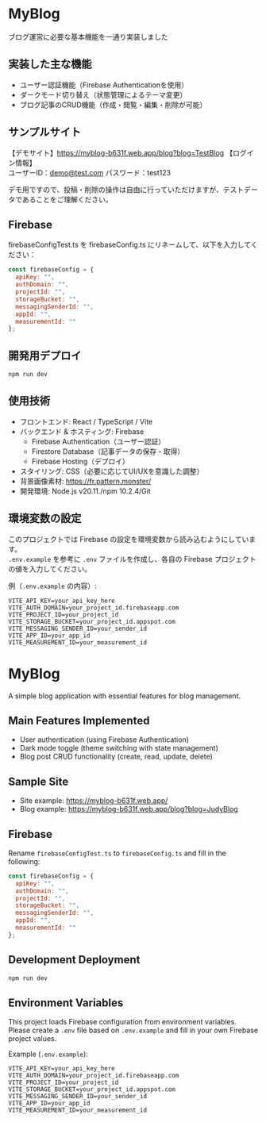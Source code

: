 # MyBlog
ブログ運営に必要な基本機能を一通り実装しました


## 実装した主な機能
- ユーザー認証機能（Firebase Authenticationを使用）
- ダークモード切り替え（状態管理によるテーマ変更）
- ブログ記事のCRUD機能（作成・閲覧・編集・削除が可能）

## サンプルサイト

【デモサイト】https://myblog-b631f.web.app/blog?blog=TestBlog 
【ログイン情報】  
ユーザーID：demo@test.com
パスワード：test123

デモ用ですので、投稿・削除の操作は自由に行っていただけますが、テストデータであることをご理解ください。


## Firebase
firebaseConfigTest.ts を firebaseConfig.ts にリネームして、以下を入力してください：
```js
const firebaseConfig = {
  apiKey: "",
  authDomain: "",
  projectId: "",
  storageBucket: "",
  messagingSenderId: "",
  appId: "",
  measurementId: ""
};
```


## 開発用デプロイ
```js
npm run dev
```


## 使用技術
- フロントエンド: React / TypeScript / Vite
- バックエンド & ホスティング: Firebase
  - Firebase Authentication（ユーザー認証）
  - Firestore Database（記事データの保存・取得）
  - Firebase Hosting（デプロイ）
- スタイリング: CSS（必要に応じてUI/UXを意識した調整）
- 背景画像素材: https://fr.pattern.monster/
- 開発環境: Node.js v20.11./npm 10.2.4/Git

## 環境変数の設定
このプロジェクトでは Firebase の設定を環境変数から読み込むようにしています。  
`.env.example` を参考に `.env` ファイルを作成し、各自の Firebase プロジェクトの値を入力してください。

例（`.env.example` の内容）:
```env
VITE_API_KEY=your_api_key_here
VITE_AUTH_DOMAIN=your_project_id.firebaseapp.com
VITE_PROJECT_ID=your_project_id
VITE_STORAGE_BUCKET=your_project_id.appspot.com
VITE_MESSAGING_SENDER_ID=your_sender_id
VITE_APP_ID=your_app_id
VITE_MEASUREMENT_ID=your_measurement_id

```

# MyBlog
A simple blog application with essential features for blog management.

## Main Features Implemented
- User authentication (using Firebase Authentication)
- Dark mode toggle (theme switching with state management)
- Blog post CRUD functionality (create, read, update, delete)

## Sample Site
- Site example: https://myblog-b631f.web.app/
- Blog example: https://myblog-b631f.web.app/blog?blog=JudyBlog

## Firebase
Rename `firebaseConfigTest.ts` to `firebaseConfig.ts` and fill in the following:
```js
const firebaseConfig = {
  apiKey: "",
  authDomain: "",
  projectId: "",
  storageBucket: "",
  messagingSenderId: "",
  appId: "",
  measurementId: ""
};

```

## Development Deployment
```js
npm run dev
```

## Environment Variables
This project loads Firebase configuration from environment variables.  
Please create a `.env` file based on `.env.example` and fill in your own Firebase project values.

Example (`.env.example`):
```env
VITE_API_KEY=your_api_key_here
VITE_AUTH_DOMAIN=your_project_id.firebaseapp.com
VITE_PROJECT_ID=your_project_id
VITE_STORAGE_BUCKET=your_project_id.appspot.com
VITE_MESSAGING_SENDER_ID=your_sender_id
VITE_APP_ID=your_app_id
VITE_MEASUREMENT_ID=your_measurement_id

```
